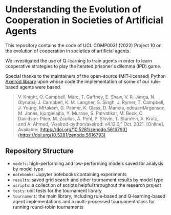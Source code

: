 # Understanding the Evolution of Cooperation in Societies of Artificial Agents

This repository contains the code of UCL COMP0031 (2022) Project 10 on the evolution of cooperation in societies of artificial agents.

We investigated the use of Q-learning to train agents in order to learn cooperative strategies to play the iterated prisoner's dilemma (IPD) game.

Special thanks to the maintainers of the open-source (MIT-licensed) Python [Axelrod library](https://github.com/Axelrod-Python/Axelrod) upon whose code the implementation of some of our rule-based agents were based.

> V. Knight, O. Campbell, Marc, T. Gaffney, E. Shaw, V. R. Janga, N. Glynatsi, J. Campbell, K. M. Langner, S. Singh, J. Rymer, T. Campbell, J. Young, MHakem, G. Palmer, K. Glass, D. Mancia, edouardArgenson, M. Jones, kjurgielajtis, Y. Murase, S. Parvatikar, M. Beck, C. Davidson-Pilon, M. Zoulias, A. Pohl, P. Slavin, T. Standen, A. Kratz, and A. Ahmed, “Axelrod-python/axelrod: v4.12.0,” Oct. 2021. [Online]. Available: [https://doi.org/10.5281/zenodo.5616793](https://doi.org/10.5281/zenodo.5616793)

## Repository Structure

- `models`: high-performing and low-performing models saved for analysis by model type
- `notebooks`: Jupyter notebooks containing experiments
- `results`: saved grid search and other tournament results by model type
- `scripts`: a collection of scripts helpful throughout the research project
- `tests`: unit tests for the tournament library
- `tournament`: the main library, including rule-based and Q-learning-based agent implementations and a multi-processed tournament class for running round-robin tournaments
